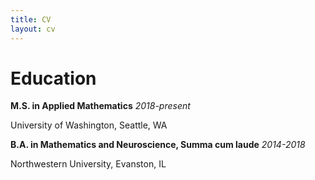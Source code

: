```yaml
---
title: CV
layout: cv
---
```


# Education

**M.S. in Applied Mathematics** *2018-present*

University of Washington, Seattle, WA

**B.A. in Mathematics and Neuroscience, Summa cum laude** *2014-2018*

Northwestern University, Evanston, IL
